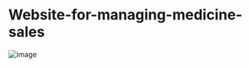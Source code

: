 # Website-for-managing-medicine-sales

![image](https://github.com/phuonglan09/Website-for-managing-medicine-sales/assets/130330774/3eab5f8a-0751-4fc7-8e19-9a84dd396ef9)
